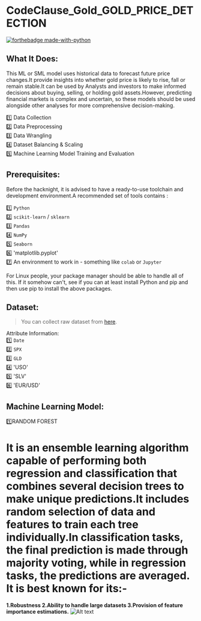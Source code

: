 # CodeClause_Gold_GOLD_PRICE_DETECTION

[![forthebadge made-with-python](http://ForTheBadge.com/images/badges/made-with-python.svg)](https://www.python.org/)<br>

## What It Does:
This ML or SML model uses historical data to forecast future price changes.It provide insights into whether gold price is likely to rise, fall or remain stable.It can be used by Analysts and investors to make informed decisions about buying, selling, or holding gold assets.However, predicting financial markets is complex and uncertain, so these models should be used alongside other analyses for more comprehensive decision-making.
 


1️⃣ Data Collection <br>
2️⃣ Data Preprocessing <br>
3️⃣ Data Wrangling <br>
4️⃣ Dataset Balancing & Scaling <br>
5️⃣ Machine Learning Model Training and Evaluation


## Prerequisites:
Before the hacknight, it is advised to have a ready-to-use toolchain and development environment.A recommended set of tools contains : <br>


1️⃣ `Python`<br>
2️⃣ `scikit-learn` / `sklearn`<br>
3️⃣ `Pandas`<br>
4️⃣ `NumPy`<br>
5️⃣ `Seaborn`<br>
6️⃣ 'matplotlib.pyplot' <br>
7️⃣ An environment to work in - something like  `colab` or `Jupyter` <br>


For Linux people, your package manager should be able to handle all of this. If it somehow can't, see if you can at least install Python and pip and then use pip to install the above packages.

## Dataset:

> You can collect raw dataset from [here](gld_price_data.csv).

Attribute Information:<br>
1️⃣ `Date` <br>
2️⃣ `SPX` <br>
3️⃣ `GLD` <br>
4️⃣ 'USO' <br>
5️⃣ 'SLV' <br>
6️⃣ 'EUR/USD'

## Machine Learning Model:

1️⃣RANDOM FOREST

# It is an ensemble learning algorithm capable of performing both regression and classification that combines several decision trees to make unique predictions.It includes random selection of data and features to train each tree individually.In classification tasks, the final prediction is made through majority voting, while in regression tasks, the predictions are averaged. It is best known for its:-
**1.Robustness
  2.Ability to handle large datasets
  3.Provision of feature importance estimations.**
  <img title="a title" alt="Alt text" src="[/images/boo.svg](https://serokell.io/files/vz/vz1f8191.Ensemble-of-decision-trees.png)https://serokell.io/files/vz/vz1f8191.Ensemble-of-decision-trees.png">


